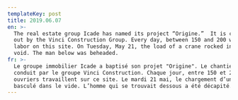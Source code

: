 ```yaml
---
templateKey: post
title: 2019.06.07
en: >-
  The real estate group Icade has named its project “Origine.”  It is carried
  out by the Vinci Construction Group. Every day, between 150 and 200 workers
  labor on this site. On Tuesday, May 21, the load of a crane rocked into the
  void. The man below was beheaded.
fr: >-
  Le groupe immobilier Icade a baptisé son projet "Origine". Le chantier est
  conduit par le groupe Vinci Construction. Chaque jour, entre 150 et 200
  ouvriers travaillent sur ce site. Le mardi 21 mai, le chargement d’une grue a
  basculé dans le vide. L’homme qui se trouvait dessous a été décapité.
---
```



